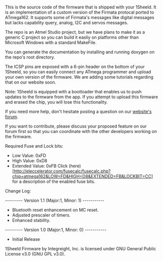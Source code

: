 This is the source code of the firmware that is shipped with your 1Sheeld. It is an implementation of a custom version of the Firmata protocal ported to ATmega162. It supports some of Firmata's messages like digital messages but lacks capability query, analog, I2C and servos messages.

The repo is an Atmel Studio project, but we have plans to make it as a generic C project so you can build it easliy on platforms other than Microsoft Windows with a standard MakeFile.

You can generate the documentation by installing and running doxygen on the repo's root directory.

The ICSP pins are exposed with a 6-pin header on the bottom of your 1Sheeld, so you can easily connect any ATmega programmer and upload your own version of the firmware. We are adding some tutorials regarding that on our website soon.

Note: 1Sheeld is equipped with a bootloader that enables us to push updates to the firmware from the app. If you attempt to upload this firmware and erased the chip, you will lose this functionality.

If you need more help, don't hesitate posting a question on our [website's forum](http://www.1sheeld.com/forum).

If you want to contribute, please discuss your proposed feature on our forum first so that you can coordinate with the other developers working on the firmware.

Required Fuse and Lock bits:
- Low Value: 0xFD
- High Value: 0xD8
- Extended Value: 0xFB
Click (here)[http://eleccelerator.com/fusecalc/fusecalc.php?chip=atmega162&LOW=FD&HIGH=D8&EXTENDED=FB&LOCKBIT=CC] for a description of the enabled fuse bits.

Change Log:

--------- Version 1.1 (Major:1, Minor: 1) -----------

- Bluetooth reset enhancement on MC reset.
- Adjusted prescaler of timers.
- Enhanced stability.

--------- Version 1.0 (Major:1, Minor: 0) -----------

- Initial Release

1Sheeld Firmware by Integreight, Inc. is licensed under GNU General Public License v3.0 (GNU GPL v3.0).